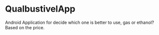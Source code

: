 # QualbustivelApp
Android Application for decide which one is better to use, gas or ethanol? Based on the price.

